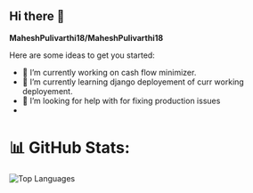 ## Hi there 👋


**MaheshPulivarthi18/MaheshPulivarthi18**

Here are some ideas to get you started:

- 🔭 I’m currently working on cash flow minimizer.
- 🌱 I’m currently learning django deployement of curr working deployement.
- 🤔 I’m looking for help with for fixing production issues
- 

# 📊 GitHub Stats:

![Top Languages](https://github-readme-stats.vercel.app/api/top-langs/?username=maheshpulivarthi18&theme=prussian&hide_border=false&include_all_commits=true&count_private=true&layout=compact)


